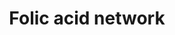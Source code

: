 ---
annotations:
- type: Pathway Ontology
  value: folate metabolic pathway
authors:
- MaintBot
- Khanspers
- Samuel Sklar
- Egonw
- Christine Chichester
- Laurent
- Eweitz
description: The folic acid-centred micronutrient biological network. The most relevant
  biochemical processes related to folic acid in the context of metabolism, oxidation
  and inflammation are represented. Also, the compartmental separation (intracellular
  vs. plasma) is presented, identifying the folic acid centred plasma metabolome.
last-edited: 2022-01-31
organisms:
- Mus musculus
redirect_from:
- /index.php/Pathway:WP1273
- /instance/WP1273
schema-jsonld:
- '@context': https://schema.org/
  '@id': https://wikipathways.github.io/pathways/WP1273.html
  '@type': Dataset
  creator:
    '@type': Organization
    name: WikiPathways
  description: The folic acid-centred micronutrient biological network. The most relevant
    biochemical processes related to folic acid in the context of metabolism, oxidation
    and inflammation are represented. Also, the compartmental separation (intracellular
    vs. plasma) is presented, identifying the folic acid centred plasma metabolome.
  keywords:
  - Methionine sulfoxide
  - TT
  - Leukotriene B4
  - PGG3
  - Glycine
  - PGH3
  - PGH2
  - Leukotriene C4
  - LA (n-6)
  - Mtr
  - Calcium
  - Carnitine
  - PGI2
  - Pyridoxal-5'-phosphate
  - B
  - Cystathione
  - Leukotriene A4
  - Ethanolamine
  - Ptgds
  - PGF2a
  - H2O2
  - d4 desaturase
  - 1-Methylnicotinamide
  - Iron
  - Ptges
  - Kmo
  - Tromboxane A2
  - 15-HETE
  - Thromboxane B2
  - Txnrd1
  - TRXR 3
  - ALA (n-3)
  - Gpx6
  - Leukotriene D4
  - Manganese
  - Lipoic acid
  - O2
  - COX2
  - Selenium
  - 5,10-METHYL-THF
  - FMN1
  - Xdh
  - 'Methylmalonic acid '
  - Selk
  - Leukotriene F4
  - PGFS
  - a Tocopherol
  - Sepx1
  - Tryptophan
  - Heme
  - AA (n-6)
  - 2-Ketobutyric acid
  - Ptgis
  - d5 desaturase
  - Lipoxin A4
  - DHA (n-3)
  - iPF2-alpha
  - Thromboxane A2
  - Glutathione disulfide
  - CN
  - Niacin
  - Ascorbic acid
  - Gpx1
  - Cobalamin
  - Zinc
  - Mthfr
  - Copper
  - T
  - Choline
  - Gpx2
  - Riboflavin
  - Cbs
  - PGG2
  - Lipoxin B4
  - Endoperoxidase
  - Methylmalonic acid
  - Alox5
  - FAD
  - Adipic acid
  - 'S-Adenosylmethionine '
  - PGE3
  - Pnpo
  - Uric acid
  - Glutathione
  - Serine
  - Gsr
  - SOD
  - COX1
  - a-tocopherol
  - Transcobalamin
  - Gpx3
  - NADP
  - Methionine
  - Cat
  - Betaine
  - Nicotinamide
  - Homocysteine
  - L-Glutamic acid
  - Hypoxanthine
  - PGE2
  - Gpx4
  - PGD2
  - 5-HPETE
  - EPA (n-3)
  - F2-Isoprostane
  - IE
  - Xanthine
  - Thioredoxin
  - S-Adenosylmethionine
  - Fads2
  - Txnrd2
  - C22:5 (n-6)
  - NADPH
  - 'S-Adenosylhomocysteine '
  - H2O
  - Sepw1
  - ROS
  - THAS
  - Vitamin B12
  - 'Adipic acid '
  - L-Methionine
  - 1-methylnicotinamide
  - Cysteine
  - LeukotrieneE4
  - FOLIC ACID
  license: CC0
  name: Folic acid network
seo: CreativeWork
title: Folic acid network
wpid: WP1273
---